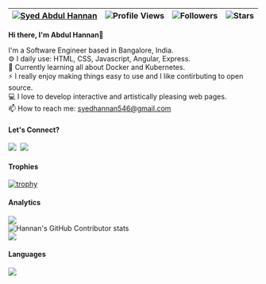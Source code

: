 | [![Syed Abdul Hannan](https://img.shields.io/badge/SYED_ABDUL-HANNAN-green)](https://github.com/syedhannan/) | ![Profile Views](https://komarev.com/ghpvc/?username=syedhannan&color=green) | ![Followers](https://img.shields.io/github/followers/syedhannan) | ![Stars](https://img.shields.io/github/stars/syedhannan?label=Profile%20Stars&logo=Profile%20stars&logoColor=g) |
| ------------------------------------------------------------------------------------------------------------ | ---------------------------------------------------------------------------- | ---------------------------------------------------------------- | --------------------------------------------------------------------------------------------------------------- |

<b>Hi there, I'm Abdul Hannan</b>👋<br>

I'm a Software Engineer based in Bangalore, India.<br>
⚙️ I daily use: HTML, CSS, Javascript, Angular, Express.<br>
🌱 Currently learning all about Docker and Kubernetes.<br>
⚡ I really enjoy making things easy to use and I like contirbuting to open source.<br>
💻 I love to develop interactive and artistically pleasing web pages.<br>
📫 How to reach me: syedhannan546@gmail.com

#### Let's Connect?<br>

<a href="https://www.linkedin.com/in/isyedhannan/"><img src="https://img.shields.io/badge/-LinkedIn-%231DA1F2?style=flat&logo=linkedin&logoColor=white"/></a>&nbsp; <a href="https://twitter.com/iSyedHannan"><img src="https://img.shields.io/badge/-Twitter-%231DA1F2?style=flat&logo=twitter&logoColor=white"/></a>

#### Trophies

[![trophy](https://github-profile-trophy.vercel.app/?username=syedhannan&margin-w=8)](https://github.com/ryo-ma/github-profile-trophy)

#### Analytics

<!-- [![My GitHub Stats](https://github-readme-stats.vercel.app/api/?username=syedhannan&count_private=true&theme=tokyonight&showicons=true)]() -->

![](https://github-readme-stats.vercel.app/api?username=syedhannan&theme=light&hide_border=false&include_all_commits=true&count_private=true)<br>
![Hannan's GitHub Contributor stats](https://github-contributor-stats.vercel.app/api?username=syedhannan&combine_all_yearly_contributions=true&limit=10)<br>
![](https://github-readme-streak-stats.herokuapp.com/?user=syedhannan&theme=light&hide_border=false)<br/>

#### Languages

![](https://github-readme-stats.vercel.app/api/top-langs/?username=syedhannan&theme=light&hide_border=false&include_all_commits=true&count_private=true&layout=compact)

<!-- [![My GitHub Language Stats](https://github-readme-stats.vercel.app/api/top-langs/?username=syedhannan&langs_count=5)]() -->
